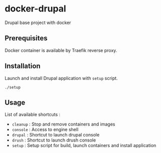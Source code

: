 # docker-drupal
Drupal base project with docker

## Prerequisites
Docker container is available by Traefik reverse proxy.

## Installation
Launch and install Drupal application with `setup` script.

````
./setup
````

## Usage

List of available shortcuts :

- `cleanup` : Stop and remove containers and images
- `console` : Access to engine shell
- `drupal` : Shortcut to launch drupal console
- `drush` : Shortcut to launch drush console
- `setup` : Setup script for build, launch containers and install application
